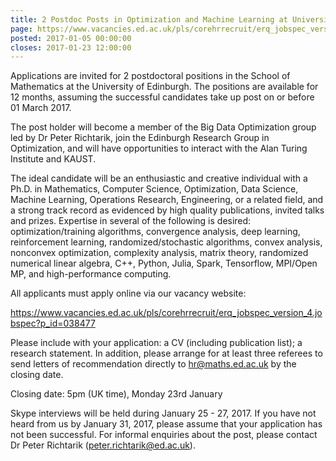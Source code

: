 ```yaml
---
title: 2 Postdoc Posts in Optimization and Machine Learning at University of Edinburghs
page: https://www.vacancies.ed.ac.uk/pls/corehrrecruit/erq_jobspec_version_4.jobspec?p_id=038477
posted: 2017-01-05 00:00:00
closes: 2017-01-23 12:00:00
---
```


Applications are invited for 2 postdoctoral positions in the School of Mathematics at the University of Edinburgh. The positions are available for 12 months, assuming the successful candidates take up post on or before 01 March 2017.

The post holder will become a member of the Big Data Optimization group led by Dr Peter Richtarik, join the Edinburgh Research Group in Optimization, and will have opportunities to interact with the Alan Turing Institute and KAUST.

The ideal candidate will be an enthusiastic and creative individual with a Ph.D. in Mathematics, Computer Science, Optimization, Data Science, Machine Learning, Operations Research, Engineering, or a related field, and a strong track record as evidenced by high quality publications, invited talks and prizes. Expertise in several of the following is desired: optimization/training algorithms, convergence analysis, deep learning, reinforcement learning, randomized/stochastic algorithms, convex analysis, nonconvex optimization, complexity analysis, matrix theory, randomized numerical linear algebra, C++, Python, Julia, Spark, Tensorflow, MPI/Open MP, and high-performance computing.

All applicants must apply online via our vacancy website:  

<https://www.vacancies.ed.ac.uk/pls/corehrrecruit/erq_jobspec_version_4.jobspec?p_id=038477>

Please include with your application: a CV (including publication list); a research statement. In addition, please arrange for at least three referees to send letters of recommendation directly to hr@maths.ed.ac.uk by the closing date.

Closing date: 5pm (UK time), Monday 23rd January

Skype interviews will be held during January 25 - 27, 2017. If you have not heard from us by January 31, 2017, please assume that your application has not been successful. For informal enquiries about the post, please contact Dr Peter Richtarik (<peter.richtarik@ed.ac.uk>).

